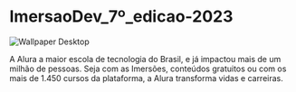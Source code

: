 # ImersaoDev_7º_edicao-2023

![Wallpaper Desktop](https://github.com/darneees/ImersaoDev_7-_edi-o-2023/assets/79709843/fe8738d1-ec30-466d-9cbf-f6b8246c744c)


A Alura a maior escola de tecnologia do Brasil, e já impactou mais de um milhão de pessoas. Seja com as Imersões, conteúdos gratuitos ou com os mais de 1.450 cursos da plataforma, a Alura transforma vidas e carreiras.

